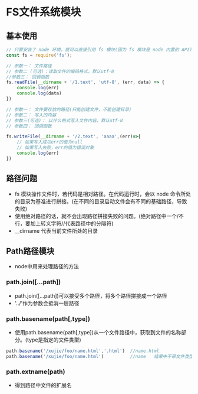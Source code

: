 <!--
 * @Author: x09898 coder_xujie@163.com
 * @Date: 2022-05-09 20:54:40
 * @LastEditors: x09898 coder_xujie@163.com
 * @FilePath: \HTML-CSS-Javascript-\Node.js学习\Node的学习\FS模块.md
 * @Description: node 环境下的文件模块
-->
# FS文件系统模块

## 基本使用

```js
// 只要安装了 node 环境，就可以直接引用 fs 模块(因为 fs 模块是 node 内置的 API)
const fs = require('fs');

// 参数一： 文件路径
// 参数二 (可选)：读取文件的编码格式，默认utf-8
//参数三： 回调函数
fs.readFile(__dirname + '/1.text', 'utf-8', (err, data) => {
    console.log(err)
    console.log(data)
})

// 参数一： 文件要存放的路径(只能创建文件，不能创建目录)
// 参数二： 写入的内容
// 参数三(可选)： 以什么格式写入文件内容，默认utf-8
// 参数四： 回调函数

fs.writeFile(__dirname + '/2.text', 'aaaa',(err)=>{
    // 如果写入成功err的值为null
    // 如果写入失败，err的值为错误对象
    console.log(err)
})
```

## 路径问题

* fs 模块操作文件时，若代码是相对路径。在代码运行时，会以 node 命令所处的目录为基准进行拼接。(在不同的目录启动文件会有不同的基础路径，导致失败)
* 使用绝对路径的话，就不会出现路径拼接失败的问题。(绝对路径中一个/不行，要加上转义字符//代表路径中的分隔符)
* __dirname 代表当前文件所处的目录

## Path路径模块

* node中用来处理路径的方法

### path.join([...path])

* path.join([...path])可以接受多个路径，将多个路径拼接成一个路径
* '../'作为参数会抵消一层路径

### path.basename(path[,type])

* 使用path.basename(path[,type])从一个文件路径中，获取到文件的名称部分。(type是指定的文件类型)

```js
path.basename('/xujie/foo/name.html','.html')  //name.html
path.basename('/xujie/foo/name.html')          //name   结果中不带文件类型
```

### path.extname(path)

* 得到路径中文件的扩展名
